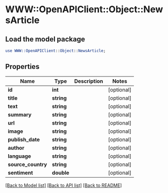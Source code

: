 # WWW::OpenAPIClient::Object::NewsArticle

## Load the model package
```perl
use WWW::OpenAPIClient::Object::NewsArticle;
```

## Properties
Name | Type | Description | Notes
------------ | ------------- | ------------- | -------------
**id** | **int** |  | [optional] 
**title** | **string** |  | [optional] 
**text** | **string** |  | [optional] 
**summary** | **string** |  | [optional] 
**url** | **string** |  | [optional] 
**image** | **string** |  | [optional] 
**publish_date** | **string** |  | [optional] 
**author** | **string** |  | [optional] 
**language** | **string** |  | [optional] 
**source_country** | **string** |  | [optional] 
**sentiment** | **double** |  | [optional] 

[[Back to Model list]](../README.md#documentation-for-models) [[Back to API list]](../README.md#documentation-for-api-endpoints) [[Back to README]](../README.md)


